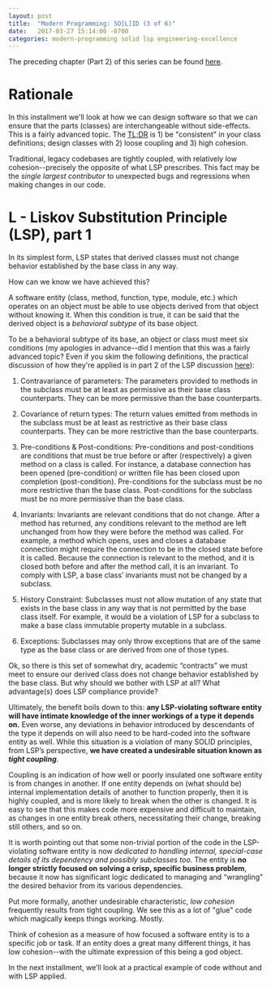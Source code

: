 ```yaml
---
layout: post
title:  "Modern Programming: SO[L]ID (3 of 6)"
date:   2017-03-27 15:14:00 -0700
categories: modern-programming solid lsp engineering-excellence
---
```

The preceding chapter (Part 2) of this series can be found [here](https://bradleygibson.github.io/modern-programming/solid/ocp/engineering-excellence/2017/03/27/modern-programming-solid-ocp-2-of-6.html).

# Rationale
In this installment we'll look at how we can design software so that we can ensure that the parts (classes) are interchangeable without side-effects.  This is a fairly advanced topic.  The [TL;DR](http://gifhop.tumblr.com/post/52334669190) is 1) be "consistent" in your class definitions; design classes with 2) loose coupling and 3) high cohesion.

Traditional, legacy codebases are tightly coupled, with relatively low cohesion--precisely the opposite of what LSP prescribes.  This fact may be the *single largest contributor* to unexpected bugs and regressions when making changes in our code.

# L - Liskov Substitution Principle (LSP), part 1
In its simplest form, LSP states that derived classes must not change behavior established by the base class in any way.

How can we know we have achieved this?

A software entity (class, method, function, type, module, etc.) which operates on an object must be able to use objects derived from that object without knowing it.  When this condition is true, it can be said that the derived object is a *behavioral subtype* of its base object.

To be a behavioral subtype of its base, an object or class must meet six conditions (my apologies in advance--did I mention that this was a fairly advanced topic?  Even if you skim the following definitions, the practical discussion of how they're applied is in part 2 of the LSP discussion [here]()):
1) Contravariance of parameters: The parameters provided to methods in the subclass must be at least as permissive as their base class counterparts.  They can be more permissive than the base counterparts.

2) Covariance of return types: The return values emitted from methods in the subclass must be at least as restrictive as their base class counterparts.  They can be more restrictive than the base counterparts.

3) Pre-conditions & Post-conditions: Pre-conditions and post-conditions are conditions that must be true before or after (respectively) a given method on a class is called.  For instance, a database connection has been opened (pre-condition) or written file has been closed upon completion (post-condition). Pre-conditions for the subclass must be no more restrictive than the base class.  Post-conditions for the subclass must be no more permissive than the base class.

4) Invariants: Invariants are relevant conditions that do not change.  After a method has returned, any conditions relevant to the method are left unchanged from how they were before the method was called.  For example, a method which opens, uses and closes a database connection might require the connection to be in the closed state before it is called.  Because the connection is relevant to the method, and it is closed both before and after the method call, it is an invariant.  To comply with LSP, a base class’ invariants must not be changed by a subclass.
 
5) History Constraint: Subclasses must not allow mutation of any state that exists in the base class in any way that is not permitted by the base class itself.  For example, it would be a violation of LSP for a subclass to make a base class immutable property mutable in a subclass.

6) Exceptions: Subclasses may only throw exceptions that are of the same type as the base class or are derived from one of those types.

Ok, so there is this set of somewhat dry, academic “contracts” we must meet to ensure our derived class does not change behavior established by the base class.  But why should we bother with LSP at all?  What advantage(s) does LSP compliance provide?

Ultimately, the benefit boils down to this: **any LSP-violating software entity will have intimate knowledge of the inner workings of a type it depends on.**  Even worse, any deviations in behavior introduced by descendants of the type it depends on will also need to be hard-coded into the software entity as well.  While this situation is a violation of many SOLID principles, from LSP’s perspective, **we have created a undesirable situation known as *tight coupling***.

Coupling is an indication of how well or poorly insulated one software entity is from changes in another.  If one entity depends on (what should be) internal implementation details of another to function properly, then it is highly coupled, and is more likely to break when the other is changed.  It is easy to see that this makes code more expensive and difficult to maintain, as changes in one entity break others, necessitating their change, breaking still others, and so on. 

It is worth pointing out that some non-trivial portion of the code in the LSP-violating software entity is now *dedicated to handling internal, special-case details of its dependency and possibly subclasses too*.  The entity is **no longer strictly focused on solving a crisp, specific business problem**, because it now has significant logic dedicated to managing and “wrangling” the desired behavior from its various dependencies.

Put more formally, another undesirable characteristic, *low cohesion* frequently results from tight coupling.  We see this as a lot of "glue" code which magically keeps things working.  Mostly.

Think of cohesion as a measure of how focused a software entity is to a specific job or task.  If an entity does a great many different things, it has low cohesion--with the ultimate expression of this being a god object.

In the next installment, we’ll look at a practical example of code without and with LSP applied.
